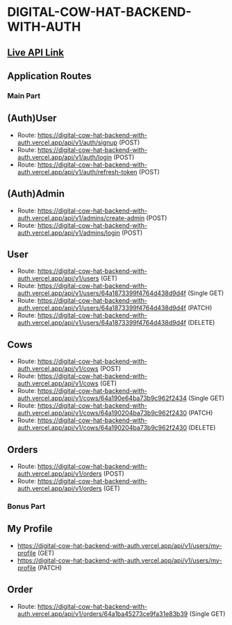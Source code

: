 # DIGITAL-COW-HAT-BACKEND-WITH-AUTH

## [Live API Link](https://digital-cow-hat-backend-with-auth.vercel.app)

## Application Routes

### Main Part

## (Auth)User

- Route: https://digital-cow-hat-backend-with-auth.vercel.app/api/v1/auth/signup (POST)
- Route: https://digital-cow-hat-backend-with-auth.vercel.app/api/v1/auth/login (POST)
- Route: https://digital-cow-hat-backend-with-auth.vercel.app/api/v1/auth/refresh-token (POST)

## (Auth)Admin

- Route: https://digital-cow-hat-backend-with-auth.vercel.app/api/v1/admins/create-admin (POST)
- Route: https://digital-cow-hat-backend-with-auth.vercel.app/api/v1/admins/login (POST)

## User

- Route: https://digital-cow-hat-backend-with-auth.vercel.app/api/v1/users (GET)
- Route: https://digital-cow-hat-backend-with-auth.vercel.app/api/v1/users/64a1873399f4764d438d9d4f (Single GET)
- Route: https://digital-cow-hat-backend-with-auth.vercel.app/api/v1/users/64a1873399f4764d438d9d4f (PATCH)
- Route: https://digital-cow-hat-backend-with-auth.vercel.app/api/v1/users/64a1873399f4764d438d9d4f (DELETE)

## Cows

- Route: https://digital-cow-hat-backend-with-auth.vercel.app/api/v1/cows (POST)
- Route: https://digital-cow-hat-backend-with-auth.vercel.app/api/v1/cows (GET)
- Route: https://digital-cow-hat-backend-with-auth.vercel.app/api/v1/cows/64a190e64ba73b9c962f2434 (Single GET)
- Route: https://digital-cow-hat-backend-with-auth.vercel.app/api/v1/cows/64a190204ba73b9c962f2430 (PATCH)
- Route: https://digital-cow-hat-backend-with-auth.vercel.app/api/v1/cows/64a190204ba73b9c962f2430 (DELETE)

## Orders

- Route: https://digital-cow-hat-backend-with-auth.vercel.app/api/v1/orders (POST)
- Route: https://digital-cow-hat-backend-with-auth.vercel.app/api/v1/orders (GET)

### Bonus Part

## My Profile

- https://digital-cow-hat-backend-with-auth.vercel.app/api/v1/users/my-profile (GET)
- https://digital-cow-hat-backend-with-auth.vercel.app/api/v1/users/my-profile (PATCH)

## Order

- Route: https://digital-cow-hat-backend-with-auth.vercel.app/api/v1/orders/64a1ba45273ce9fa31e83b39 (Single GET)
